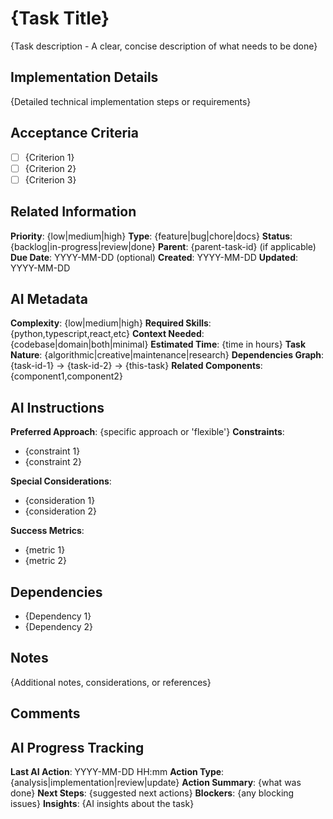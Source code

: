 # {Task Title}

{Task description - A clear, concise description of what needs to be done}

## Implementation Details
{Detailed technical implementation steps or requirements}

## Acceptance Criteria
- [ ] {Criterion 1}
- [ ] {Criterion 2}
- [ ] {Criterion 3}

## Related Information
**Priority**: {low|medium|high}
**Type**: {feature|bug|chore|docs}
**Status**: {backlog|in-progress|review|done}
**Parent**: {parent-task-id} (if applicable)
**Due Date**: YYYY-MM-DD (optional)
**Created**: YYYY-MM-DD
**Updated**: YYYY-MM-DD

## AI Metadata
**Complexity**: {low|medium|high}
**Required Skills**: {python,typescript,react,etc}
**Context Needed**: {codebase|domain|both|minimal}
**Estimated Time**: {time in hours}
**Task Nature**: {algorithmic|creative|maintenance|research}
**Dependencies Graph**: {task-id-1} -> {task-id-2} -> {this-task}
**Related Components**: {component1,component2}

## AI Instructions
**Preferred Approach**: {specific approach or 'flexible'}
**Constraints**: 
- {constraint 1}
- {constraint 2}

**Special Considerations**:
- {consideration 1}
- {consideration 2}

**Success Metrics**:
- {metric 1}
- {metric 2}

## Dependencies
- {Dependency 1}
- {Dependency 2}

## Notes
{Additional notes, considerations, or references}

## Comments
<!-- New comments should be added at the top -->
<!-- {YYYY-MM-DD HH:mm} - {Author}: {Comment} -->

## AI Progress Tracking
<!-- This section helps AI agents track their progress and share insights -->
**Last AI Action**: YYYY-MM-DD HH:mm
**Action Type**: {analysis|implementation|review|update}
**Action Summary**: {what was done}
**Next Steps**: {suggested next actions}
**Blockers**: {any blocking issues}
**Insights**: {AI insights about the task} 